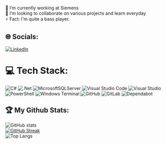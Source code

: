 🔭 I’m currently working at Siemens<br>👯 I’m looking to collaborate on various projects and learn everyday<br>⚡ Fact: I'm quite a bass player.

<!---
BoBoBaSs84/BoBoBaSs84 is a ✨ special ✨ repository because its `README.md` (this file) appears on your GitHub profile.
You can click the Preview link to take a look at your changes.
--->
## 🌐 Socials:
[![LinkedIn](https://img.shields.io/badge/linkedin-%230077B5.svg?style=for-the-badge&logo=linkedin&logoColor=white)](https://de.linkedin.com/in/robert-peter-meyer)

# 💻 Tech Stack:
![C#](https://img.shields.io/badge/c%23-%23239120.svg?style=flat-square&logo=c-sharp&logoColor=white) ![.Net](https://img.shields.io/badge/.NET-5C2D91?style=flat-square&logo=.net&logoColor=white) ![MicrosoftSQLServer](https://img.shields.io/badge/Microsoft%20SQL%20Sever-CC2927?style=flat-square&logo=microsoft%20sql%20server&logoColor=white) ![Visual Studio Code](https://img.shields.io/badge/Visual%20Studio%20Code-0078d7.svg?style=flat-square&logo=visual-studio-code&logoColor=white) ![Visual Studio](https://img.shields.io/badge/Visual%20Studio-5C2D91.svg?style=flat-square&logo=visual-studio&logoColor=white) ![PowerShell](https://img.shields.io/badge/PowerShell-%235391FE.svg?style=flat-square&logo=powershell&logoColor=white) ![Windows Terminal](https://img.shields.io/badge/Windows%20Terminal-%234D4D4D.svg?style=flat-square&logo=windows-terminal&logoColor=white) ![GitHub](https://img.shields.io/badge/github-%23121011.svg?style=flat-square&logo=github&logoColor=white) ![GitLab](https://img.shields.io/badge/gitlab-%23181717.svg?style=flat-square&logo=gitlab&logoColor=white) ![Dependabot](https://img.shields.io/badge/dependabot-025E8C?style=flat-square&logo=dependabot&logoColor=white)

## 🏆 My Github Stats:
![GitHub stats](https://github-readme-stats.vercel.app/api?username=BoBoBaSs84&show_icons=true&theme=dark&count_private=true&show_icons=true)
</br>
[![GitHub Streak](https://github-readme-streak-stats.herokuapp.com?user=BoBoBaSs84&theme=dark)](https://git.io/streak-stats)
</br>
![Top Langs](https://github-readme-stats.vercel.app/api/top-langs/?username=BoBoBaSs84&theme=dark&count_private=true)
</br>
